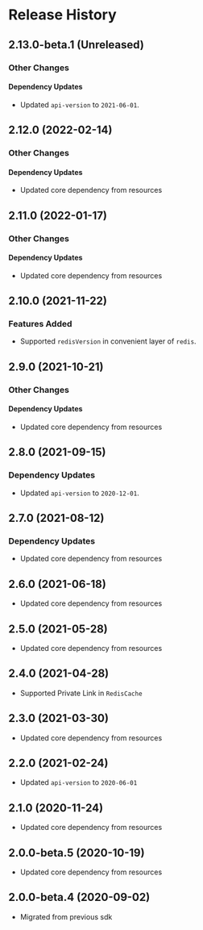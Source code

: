 # Release History

## 2.13.0-beta.1 (Unreleased)

### Other Changes

#### Dependency Updates

- Updated `api-version` to `2021-06-01`.

## 2.12.0 (2022-02-14)

### Other Changes

#### Dependency Updates

- Updated core dependency from resources

## 2.11.0 (2022-01-17)

### Other Changes

#### Dependency Updates

- Updated core dependency from resources

## 2.10.0 (2021-11-22)

### Features Added

 - Supported `redisVersion` in convenient layer of `redis`.

## 2.9.0 (2021-10-21)

### Other Changes

#### Dependency Updates

- Updated core dependency from resources

## 2.8.0 (2021-09-15)

### Dependency Updates

- Updated `api-version` to `2020-12-01`.

## 2.7.0 (2021-08-12)

### Dependency Updates

- Updated core dependency from resources

## 2.6.0 (2021-06-18)

- Updated core dependency from resources

## 2.5.0 (2021-05-28)
- Updated core dependency from resources

## 2.4.0 (2021-04-28)

- Supported Private Link in `RedisCache`

## 2.3.0 (2021-03-30)

- Updated core dependency from resources

## 2.2.0 (2021-02-24)

- Updated `api-version` to `2020-06-01`

## 2.1.0 (2020-11-24)

- Updated core dependency from resources

## 2.0.0-beta.5 (2020-10-19)

- Updated core dependency from resources

## 2.0.0-beta.4 (2020-09-02)

- Migrated from previous sdk
